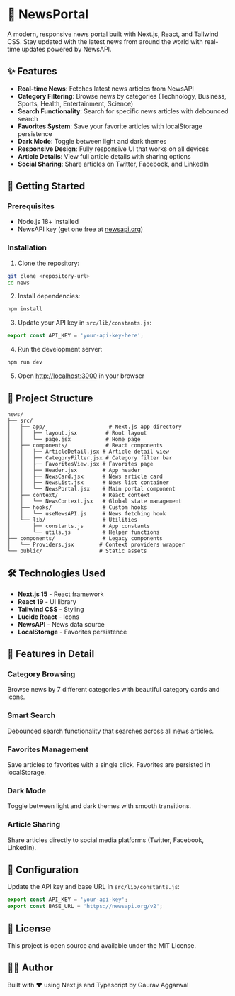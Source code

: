 # 📰 NewsPortal

A modern, responsive news portal built with Next.js, React, and Tailwind CSS. Stay updated with the latest news from around the world with real-time updates powered by NewsAPI.

## ✨ Features

- **Real-time News**: Fetches latest news articles from NewsAPI
- **Category Filtering**: Browse news by categories (Technology, Business, Sports, Health, Entertainment, Science)
- **Search Functionality**: Search for specific news articles with debounced search
- **Favorites System**: Save your favorite articles with localStorage persistence
- **Dark Mode**: Toggle between light and dark themes
- **Responsive Design**: Fully responsive UI that works on all devices
- **Article Details**: View full article details with sharing options
- **Social Sharing**: Share articles on Twitter, Facebook, and LinkedIn

## 🚀 Getting Started

### Prerequisites

- Node.js 18+ installed
- NewsAPI key (get one free at [newsapi.org](https://newsapi.org))

### Installation

1. Clone the repository:
```bash
git clone <repository-url>
cd news
```

2. Install dependencies:
```bash
npm install
```

3. Update your API key in `src/lib/constants.js`:
```javascript
export const API_KEY = 'your-api-key-here';
```

4. Run the development server:
```bash
npm run dev
```

5. Open [http://localhost:3000](http://localhost:3000) in your browser

## 📁 Project Structure

```
news/
├── src/
│   ├── app/                    # Next.js app directory
│   │   ├── layout.jsx         # Root layout
│   │   └── page.jsx           # Home page
│   ├── components/            # React components
│   │   ├── ArticleDetail.jsx # Article detail view
│   │   ├── CategoryFilter.jsx # Category filter bar
│   │   ├── FavoritesView.jsx # Favorites page
│   │   ├── Header.jsx        # App header
│   │   ├── NewsCard.jsx      # News article card
│   │   ├── NewsList.jsx      # News list container
│   │   └── NewsPortal.jsx    # Main portal component
│   ├── context/              # React context
│   │   └── NewsContext.jsx   # Global state management
│   ├── hooks/                # Custom hooks
│   │   └── useNewsAPI.js     # News fetching hook
│   └── lib/                  # Utilities
│       ├── constants.js      # App constants
│       └── utils.js          # Helper functions
├── components/               # Legacy components
│   └── Providers.jsx        # Context providers wrapper
└── public/                  # Static assets
```

## 🛠️ Technologies Used

- **Next.js 15** - React framework
- **React 19** - UI library
- **Tailwind CSS** - Styling
- **Lucide React** - Icons
- **NewsAPI** - News data source
- **LocalStorage** - Favorites persistence

## 📱 Features in Detail

### Category Browsing
Browse news by 7 different categories with beautiful category cards and icons.

### Smart Search
Debounced search functionality that searches across all news articles.

### Favorites Management
Save articles to favorites with a single click. Favorites are persisted in localStorage.

### Dark Mode
Toggle between light and dark themes with smooth transitions.

### Article Sharing
Share articles directly to social media platforms (Twitter, Facebook, LinkedIn).

## 🔧 Configuration

Update the API key and base URL in `src/lib/constants.js`:

```javascript
export const API_KEY = 'your-api-key';
export const BASE_URL = 'https://newsapi.org/v2';
```

## 📄 License

This project is open source and available under the MIT License.

## 👨‍💻 Author

Built with ❤️ using Next.js and Typescript by Gaurav Aggarwal

